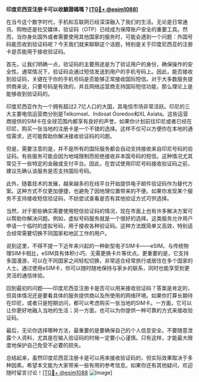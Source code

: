 **印度尼西亚注册卡可以收驗證碼嗎？[[TG💪+ @esim1088](https://t.me/s/esim1088)]**

在当今这个数字时代，手机和互联网已经深深融入了我们的生活。无论是日常通讯、购物还是社交媒体，验证码（OTP）已经成为保障账户安全的重要工具。然而，当你身处国外或者需要使用其他国家的服务时，可能会遇到一个问题：外国号码能否收到验证码呢？今天我们就来聊聊这个话题，特别是关于印度尼西亚的注册卡是否能用于接收验证码。

首先，让我们明确一点，验证码的主要用途是为了验证用户的身份，确保操作的安全性。通常情况下，验证码会通过短信发送到用户的手机号码上。因此，能否接收到验证码，关键在于你的手机号码是否能够正常接收国际短信。对于大多数服务提供商来说，只要号码是有效的，并且网络运营商支持国际短信功能，那么理论上是能够收到验证码的。

印度尼西亚作为一个拥有超过2.7亿人口的大国，其电信市场非常活跃。印尼的三大主要电信运营商分别是Telkomsel、Indosat Ooredoo和XL Axiata。这些运营商提供的SIM卡在全球范围内都享有良好的声誉。如果你计划前往印尼或者已经在印尼，购买一张当地的注册卡是一个不错的选择。这样不仅可以方便你在本地的通信需求，还可能帮助你解决接收验证码的问题。

但是，需要注意的是，并不是所有的国际服务都会自动支持接收来自印尼号码的验证码。有些服务可能会因为地域限制而拒绝接收非本国号码的短信。这种情况尤其常见于一些特定的金融或支付平台。因此，在尝试使用印尼号码接收验证码之前，建议先确认该服务是否支持国际号码。

此外，随着技术的发展，越来越多的在线平台开始提供电子邮件验证码作为替代方案。这种方式不仅更加便捷，也避免了因地理位置带来的不便。如果你发现某个服务不支持接收短信验证码，不妨尝试查看是否有其他验证方式可供选择。

当然，对于那些确实需要使用短信验证码的情况，现在市面上也有许多解决方案可以帮助你解决问题。例如，虚拟号码服务就是一个很好的选择。这类服务允许用户申请一个临时的虚拟号码，用于接收各种验证码。这种方法既简单又高效，特别适合经常需要切换不同国家和地区工作的用户。

说到这里，不得不提一下近年来兴起的一种新型电子SIM卡——eSIM。与传统物理SIM卡相比，eSIM具有体积小巧、无需更换卡片等优点。更重要的是，它支持多国漫游，可以在不同国家之间轻松切换，非常适合经常旅行或居住在多个国家的人士。通过使用eSIM卡，你可以随时随地保持与家乡的联系，同时也能享受到更灵活的通信体验。

回到最初的问题——印度尼西亚注册卡是否可以用来接收验证码？答案是肯定的，但具体情况还是要看具体的服务提供商以及所使用的网络环境。如果你打算长期待在印尼，或者只是短期访问，都可以考虑购买一张当地的SIM卡。一方面，它可以让你更好地融入当地的生活；另一方面，也可以为你提供一种可靠的方式来接收验证码。

最后，无论你选择哪种方法，最重要的是要确保自己的个人信息安全。不要随意泄露个人资料，尤其是在输入验证码的时候一定要小心谨慎。只有这样，才能最大限度地保护自己免受不必要的损失。

总结起来，虽然印度尼西亚注册卡是可以用来接收验证码的，但实际效果取决于多种因素。希望本文能为大家带来一些有用的参考信息。如果你还有其他疑问，欢迎随时留言讨论！[[TG💪+ @esim1088](https://t.me/s/esim1088) ![Image](https://i.postimg.cc/4NQfJmqS/Snipaste-2025-05-13-00-14-12.png)]